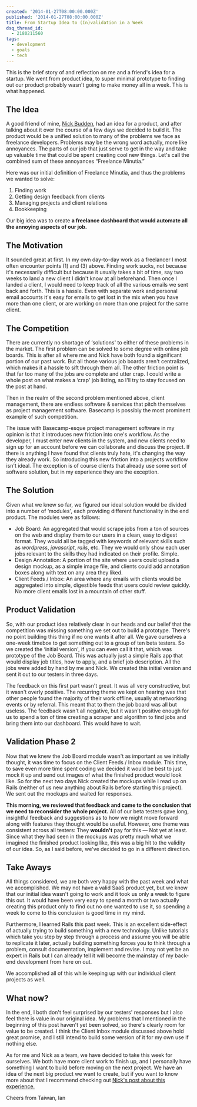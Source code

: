 ```yaml
---
created: '2014-01-27T08:00:00.000Z'
published: '2014-01-27T08:00:00.000Z'
title: From Startup Idea to (In)validation in a Week
dsq_thread_id:
  - 2180211560
tags:
  - development
  - goals
  - tech
---
```


This is the brief story of and reflection on me and a friend's idea for a startup. We went from product idea, to super minimal prototype to finding out our product probably wasn't going to make money all in a week. This is what happened.

## The Idea

A good friend of mine, [Nick Budden][1], had an idea for a product, and after talking about it over the course of a few days we decided to build it. The product would be a unified solution to many of the problems we face as freelance developers. Problems may be the wrong word actually, more like annoyances. The parts of our job that just serve to get in the way and take up valuable time that could be spent creating cool new things. Let's call the combined sum of these annoyances &#8220;Freelance Minutia.&#8221;

<!--more-->

Here was our initial definition of Freelance Minutia, and thus the problems we wanted to solve:

1. Finding work
2. Getting design feedback from clients
3. Managing projects and client relations
4. Bookkeeping

Our big idea was to create **a freelance dashboard that would automate all the annoying aspects of our job.**

## The Motivation

It sounded great at first. In my own day-to-day work as a freelancer I most often encounter points (1) and (3) above. Finding work sucks, not because it's necessarily difficult but because it usually takes a bit of time, say two weeks to land a new client I didn't know at all beforehand. Then once I landed a client, I would need to keep track of all the various emails we sent back and forth. This is a hassle. Even with separate work and personal email accounts it's easy for emails to get lost in the mix when you have more than one client, or are working on more than one project for the same client.

## The Competition

There are currently no shortage of &#8216;solutions' to either of these problems in the market. The first problem can be solved to some degree with online job boards. This is after all where me and Nick have both found a significant portion of our past work. But all those various job boards aren't centralized, which makes it a hassle to sift through them all. The other friction point is that far too many of the jobs are complete and utter crap. I could write a whole post on what makes a &#8216;crap' job listing, so I'll try to stay focused on the post at hand.

Then in the realm of the second problem mentioned above, client management, there are endless software & services that pitch themselves as project management software. Basecamp is possibly the most prominent example of such competition.

The issue with Basecamp-esque project management software in my opinion is that it introduces new friction into one's workflow. As the developer, I must enter new clients in the system, and new clients need to sign up for an account before we can collaborate and discuss the project. If there is anything I have found that clients truly hate, it's changing the way they already work. So introducing this new friction into a projects workflow isn't ideal. The exception is of course clients that already use some sort of software solution, but in my experience they are the exception.

## The Solution

Given what we knew so far, we figured our ideal solution would be divided into a number of &#8216;modules', each providing different functionality in the end product. The modules were as follows:

* Job Board: An aggregated that would scrape jobs from a ton of sources on the web and display them to our users in a clean, easy to digest format. They would all be tagged with keywords of relevant skills such as *wordpress*, *javascript*, *rails*, etc. They we would only show each user jobs relevant to the skills they had indicated on their profile. Simple.
* Design Annotation: A portion of the site where users could upload a design mockup, as a simple image file, and clients could add annotation boxes along with text on any area they liked.
* Client Feeds / Inbox: An area where any emails with clients would be aggregated into simple, digestible feeds that users could review quickly. No more client emails lost in a mountain of other stuff.

## Product Validation

So, with our product idea relatively clear in our heads and our belief that the competition was missing something we set out to build a prototype. There's no point building this thing if no one wants it after all. We gave ourselves a one-week timebox to get something out to a group of ten beta testers. So we created the &#8216;initial version', if you can even call it that, which was prototype of the Job Board. This was actually just a simple Rails app that would display job titles, how to apply, and a brief job description. All the jobs were added by hand by me and Nick. We created this initial version and sent it out to our testers in three days.

The feedback on this first part wasn't great. It was all very constructive, but it wasn't overly positive. The recurring theme we kept on hearing was that other people found the majority of their work offline, usually at networking events or by referral. This meant that to them the job board was all but useless. The feedback wasn't all negative, but it wasn't positive enough for us to spend a ton of time creating a scraper and algorithm to find jobs and bring them into our dashboard. This would have to wait.

## Validation Phase 2

Now that we knew the Job Board module wasn't as important as we initially thought, it was time to focus on the Client Feeds / Inbox module. This time, to save even more time spent coding we decided it would be best to just mock it up and send out images of what the finished product would look like. So for the next two days Nick created the mockups while I read up on Rails (neither of us new anything about Rails before starting this project). We sent out the mockups and waited for responses.

**This morning, we reviewed that feedback and came to the conclusion that we need to reconsider the whole project.** All of our beta testers gave long, insightful feedback and suggestions as to how we might move forward along with features they thought would be useful. However, one theme was consistent across all testers: They **wouldn't** pay for this &#8212; Not yet at least. Since what they had seen in the mockups was pretty much what we imagined the finished product looking like, this was a big hit to the validity of our idea. So, as I said before, we've decided to go in a different direction.

## Take Aways

All things considered, we are both very happy with the past week and what we accomplished. We may not have a valid SaaS product yet, but we know that our initial idea wasn't going to work and it took us only a week to figure this out. It would have been very easy to spend a month or two actually creating this product only to find out no one wanted to use it, so spending a week to come to this conclusion is good time in my mind.

Furthermore, I learned Rails this past week. This is an excellent side-effect of actually trying to build something with a new technology. Unlike tutorials which take you step by step through a process and assume you will be able to replicate it later, actually building something forces you to think through a problem, consult documentation, implement and revise. I may not yet be an expert in Rails but I can already tell it will become the mainstay of my back-end development from here on out.

We accomplished all of this while keeping up with our individual client projects as well.

## What now?

In the end, I both don't feel surprised by our testers' responses but I also feel there is value in our original idea. My problems that I mentioned in the beginning of this post haven't yet been solved, so there's clearly room for value to be created. I think the Client Inbox module discussed above hold great promise, and I still intend to build some version of it for my own use if nothing else.

As for me and Nick as a team, we have decided to take this week for ourselves. We both have more client work to finish up, and I personally have something I want to build before moving on the next project. We have an idea of the next big product we want to create, but if you want to know more about that I recommend checking out [Nick's post about this experience.][2]

Cheers from Taiwan, Ian

[1]: http://nickbudden.com/
[2]: http://nickbudden.com/27/01/2014/the-1-week-startup-validation